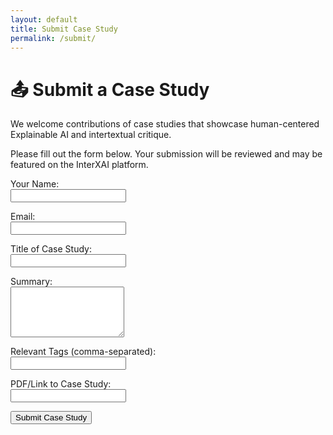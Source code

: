 ```yaml
---
layout: default
title: Submit Case Study
permalink: /submit/
---
```


# 📤 Submit a Case Study

We welcome contributions of case studies that showcase human-centered Explainable AI and intertextual critique.

Please fill out the form below. Your submission will be reviewed and may be featured on the InterXAI platform.

<form name="case-study-submission" method="POST" data-netlify="true" action="/interxai.github.io/thank-you/">
  <p><label>Your Name:<br><input type="text" name="name" required></label></p>

  <p><label>Email:<br><input type="email" name="email" required></label></p>

  <p><label>Title of Case Study:<br><input type="text" name="title" required></label></p>

  <p><label>Summary:<br><textarea name="summary" rows="5" required></textarea></label></p>

  <p><label>Relevant Tags (comma-separated):<br><input type="text" name="tags"></label></p>

  <p><label>PDF/Link to Case Study:<br><input type="url" name="link_or_upload"></label></p>

  <p><button type="submit">Submit Case Study</button></p>
</form>
